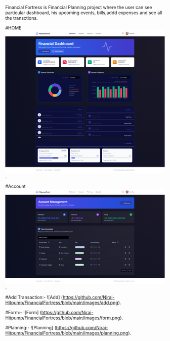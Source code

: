 Financial Fortress is Financial Planning project where the user can see particular dashboard, his upcoming events, bills,addd expenses and see all the transctions.

#HOME
![HOME](https://github.com/Niraj-Hitpump/FinancialFortress/blob/main/images/home.png).

#Account
![Account](https://github.com/Niraj-Hitpump/FinancialFortress/blob/main/images/account.png).

#Add Transaction:-
![Add] (https://github.com/Niraj-Hitpump/FinancialFortress/blob/main/images/add.png).

#Form:-
![Form] (https://github.com/Niraj-Hitpump/FinancialFortress/blob/main/images/form.png).

#Planning:-
![Planning] (https://github.com/Niraj-Hitpump/FinancialFortress/blob/main/images/planning.png).


